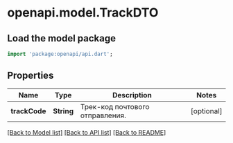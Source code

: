 # openapi.model.TrackDTO

## Load the model package
```dart
import 'package:openapi/api.dart';
```

## Properties
Name | Type | Description | Notes
------------ | ------------- | ------------- | -------------
**trackCode** | **String** | Трек-код почтового отправления. | [optional] 

[[Back to Model list]](../README.md#documentation-for-models) [[Back to API list]](../README.md#documentation-for-api-endpoints) [[Back to README]](../README.md)


